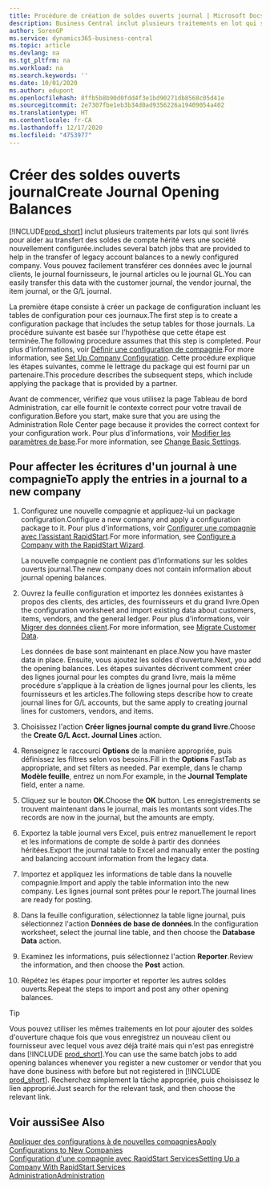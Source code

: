 ```yaml
---
title: Procédure de création de soldes ouverts journal | Microsoft Docs
description: Business Central inclut plusieurs traitements en lot qui sont fournis pour aider au transfert des soldes de compte hérités vers une compagnie nouvellement configurée. Vous pouvez facilement transférer ces données avec des reports de journal.
author: SorenGP
ms.service: dynamics365-business-central
ms.topic: article
ms.devlang: na
ms.tgt_pltfrm: na
ms.workload: na
ms.search.keywords: ''
ms.date: 10/01/2020
ms.author: edupont
ms.openlocfilehash: 8ffb5b8b90d0fdd4f3e1bd90271db8568c05d41e
ms.sourcegitcommit: 2e7307fbe1eb3b34d0ad9356226a19409054a402
ms.translationtype: HT
ms.contentlocale: fr-CA
ms.lasthandoff: 12/17/2020
ms.locfileid: "4753977"
---
```

# <a name="create-journal-opening-balances"></a><span data-ttu-id="8b42e-104">Créer des soldes ouverts journal</span><span class="sxs-lookup"><span data-stu-id="8b42e-104">Create Journal Opening Balances</span></span>

[!INCLUDE[prod_short](includes/prod_short.md)] <span data-ttu-id="8b42e-105">inclut plusieurs traitements par lots qui sont livrés pour aider au transfert des soldes de compte hérité vers une société nouvellement configurée.</span><span class="sxs-lookup"><span data-stu-id="8b42e-105">includes several batch jobs that are provided to help in the transfer of legacy account balances to a newly configured company.</span></span> <span data-ttu-id="8b42e-106">Vous pouvez facilement transférer ces données avec le journal clients, le journal fournisseurs, le journal articles ou le journal GL.</span><span class="sxs-lookup"><span data-stu-id="8b42e-106">You can easily transfer this data with the customer journal, the vendor journal, the item journal, or the G/L journal.</span></span>

<span data-ttu-id="8b42e-107">La première étape consiste à créer un package de configuration incluant les tables de configuration pour ces journaux.</span><span class="sxs-lookup"><span data-stu-id="8b42e-107">The first step is to create a configuration package that includes the setup tables for those journals.</span></span> <span data-ttu-id="8b42e-108">La procédure suivante est basée sur l’hypothèse que cette étape est terminée.</span><span class="sxs-lookup"><span data-stu-id="8b42e-108">The following procedure assumes that this step is completed.</span></span> <span data-ttu-id="8b42e-109">Pour plus d'informations, voir [Définir une configuration de compagnie](admin-set-up-company-configuration.md).</span><span class="sxs-lookup"><span data-stu-id="8b42e-109">For more information, see [Set Up Company Configuration](admin-set-up-company-configuration.md).</span></span> <span data-ttu-id="8b42e-110">Cette procédure explique les étapes suivantes, comme le lettrage du package qui est fourni par un partenaire.</span><span class="sxs-lookup"><span data-stu-id="8b42e-110">This procedure describes the subsequent steps, which include applying the package that is provided by a partner.</span></span>  

<span data-ttu-id="8b42e-111">Avant de commencer, vérifiez que vous utilisez la page Tableau de bord Administration, car elle fournit le contexte correct pour votre travail de configuration.</span><span class="sxs-lookup"><span data-stu-id="8b42e-111">Before you start, make sure that you are using the Administration Role Center page because it provides the correct context for your configuration work.</span></span> <span data-ttu-id="8b42e-112">Pour plus d'informations, voir [Modifier les paramètres de base](ui-change-basic-settings.md).</span><span class="sxs-lookup"><span data-stu-id="8b42e-112">For more information, see [Change Basic Settings](ui-change-basic-settings.md).</span></span>

## <a name="to-apply-the-entries-in-a-journal-to-a-new-company"></a><span data-ttu-id="8b42e-113">Pour affecter les écritures d'un journal à une compagnie</span><span class="sxs-lookup"><span data-stu-id="8b42e-113">To apply the entries in a journal to a new company</span></span>

1. <span data-ttu-id="8b42e-114">Configurez une nouvelle compagnie et appliquez-lui un package configuration.</span><span class="sxs-lookup"><span data-stu-id="8b42e-114">Configure a new company and apply a configuration package to it.</span></span> <span data-ttu-id="8b42e-115">Pour plus d'informations, voir [Configurer une compagnie avec l’assistant RapidStart](admin-how-to-configure-a-company-with-the-rapidstart-wizard.md).</span><span class="sxs-lookup"><span data-stu-id="8b42e-115">For more information, see [Configure a Company with the RapidStart Wizard](admin-how-to-configure-a-company-with-the-rapidstart-wizard.md).</span></span>  

    <span data-ttu-id="8b42e-116">La nouvelle compagnie ne contient pas d’informations sur les soldes ouverts journal.</span><span class="sxs-lookup"><span data-stu-id="8b42e-116">The new company does not contain information about journal opening balances.</span></span>  

2. <span data-ttu-id="8b42e-117">Ouvrez la feuille configuration et importez les données existantes à propos des clients, des articles, des fournisseurs et du grand livre.</span><span class="sxs-lookup"><span data-stu-id="8b42e-117">Open the configuration worksheet and import existing data about customers, items, vendors, and the general ledger.</span></span> <span data-ttu-id="8b42e-118">Pour plus d'informations, voir [Migrer des données client](admin-migrate-customer-data.md).</span><span class="sxs-lookup"><span data-stu-id="8b42e-118">For more information, see [Migrate Customer Data](admin-migrate-customer-data.md).</span></span>  

    <span data-ttu-id="8b42e-119">Les données de base sont maintenant en place.</span><span class="sxs-lookup"><span data-stu-id="8b42e-119">Now you have master data in place.</span></span> <span data-ttu-id="8b42e-120">Ensuite, vous ajoutez les soldes d'ouverture.</span><span class="sxs-lookup"><span data-stu-id="8b42e-120">Next, you add the opening balances.</span></span> <span data-ttu-id="8b42e-121">Les étapes suivantes décrivent comment créer des lignes journal pour les comptes du grand livre, mais la même procédure s'applique à la création de lignes journal pour les clients, les fournisseurs et les articles.</span><span class="sxs-lookup"><span data-stu-id="8b42e-121">The following steps describe how to create journal lines for G/L accounts, but the same apply to creating journal lines for customers, vendors, and items.</span></span>  
3. <span data-ttu-id="8b42e-122">Choisissez l'action **Créer lignes journal compte du grand livre**.</span><span class="sxs-lookup"><span data-stu-id="8b42e-122">Choose the **Create G/L Acct. Journal Lines** action.</span></span>  
4. <span data-ttu-id="8b42e-123">Renseignez le raccourci **Options** de la manière appropriée, puis définissez les filtres selon vos besoins.</span><span class="sxs-lookup"><span data-stu-id="8b42e-123">Fill in the **Options** FastTab as appropriate, and set filters as needed.</span></span> <span data-ttu-id="8b42e-124">Par exemple, dans le champ **Modèle feuille**, entrez un nom.</span><span class="sxs-lookup"><span data-stu-id="8b42e-124">For example, in the **Journal Template** field, enter a name.</span></span>  
5. <span data-ttu-id="8b42e-125">Cliquez sur le bouton **OK**.</span><span class="sxs-lookup"><span data-stu-id="8b42e-125">Choose the **OK** button.</span></span> <span data-ttu-id="8b42e-126">Les enregistrements se trouvent maintenant dans le journal, mais les montants sont vides.</span><span class="sxs-lookup"><span data-stu-id="8b42e-126">The records are now in the journal, but the amounts are empty.</span></span>  
6. <span data-ttu-id="8b42e-127">Exportez la table journal vers Excel, puis entrez manuellement le report et les informations de compte de solde à partir des données héritées.</span><span class="sxs-lookup"><span data-stu-id="8b42e-127">Export the journal table to Excel and manually enter the posting and balancing account information from the legacy data.</span></span>
7. <span data-ttu-id="8b42e-128">Importez et appliquez les informations de table dans la nouvelle compagnie.</span><span class="sxs-lookup"><span data-stu-id="8b42e-128">Import and apply the table information into the new company.</span></span> <span data-ttu-id="8b42e-129">Les lignes journal sont prêtes pour le report.</span><span class="sxs-lookup"><span data-stu-id="8b42e-129">The journal lines are ready for posting.</span></span>  
8. <span data-ttu-id="8b42e-130">Dans la feuille configuration, sélectionnez la table ligne journal, puis sélectionnez l'action **Données de base de données**.</span><span class="sxs-lookup"><span data-stu-id="8b42e-130">In the configuration worksheet, select the journal line table, and then choose the **Database Data** action.</span></span>  
9. <span data-ttu-id="8b42e-131">Examinez les informations, puis sélectionnez l'action **Reporter**.</span><span class="sxs-lookup"><span data-stu-id="8b42e-131">Review the information, and then choose the **Post** action.</span></span>  
10. <span data-ttu-id="8b42e-132">Répétez les étapes pour importer et reporter les autres soldes ouverts.</span><span class="sxs-lookup"><span data-stu-id="8b42e-132">Repeat the steps to import and post any other opening balances.</span></span>  

> [!TIP]
> <span data-ttu-id="8b42e-133">Vous pouvez utiliser les mêmes traitements en lot pour ajouter des soldes d'ouverture chaque fois que vous enregistrez un nouveau client ou fournisseur avec lequel vous avez déjà traité mais qui n'est pas enregistré dans [!INCLUDE [prod_short](includes/prod_short.md)].</span><span class="sxs-lookup"><span data-stu-id="8b42e-133">You can use the same batch jobs to add opening balances whenever you register a new customer or vendor that you have done business with before but not registered in [!INCLUDE [prod_short](includes/prod_short.md)].</span></span> <span data-ttu-id="8b42e-134">Recherchez simplement la tâche appropriée, puis choisissez le lien approprié.</span><span class="sxs-lookup"><span data-stu-id="8b42e-134">Just search for the relevant task, and then choose the relevant link.</span></span>

## <a name="see-also"></a><span data-ttu-id="8b42e-135">Voir aussi</span><span class="sxs-lookup"><span data-stu-id="8b42e-135">See Also</span></span>

[<span data-ttu-id="8b42e-136">Appliquer des configurations à de nouvelles compagnies</span><span class="sxs-lookup"><span data-stu-id="8b42e-136">Apply Configurations to New Companies</span></span>](admin-apply-configuration-to-new-companies.md)  
[<span data-ttu-id="8b42e-137">Configuration d'une compagnie avec RapidStart Services</span><span class="sxs-lookup"><span data-stu-id="8b42e-137">Setting Up a Company With RapidStart Services</span></span>](admin-set-up-a-company-with-rapidstart.md)  
[<span data-ttu-id="8b42e-138">Administration</span><span class="sxs-lookup"><span data-stu-id="8b42e-138">Administration</span></span>](admin-setup-and-administration.md)  
